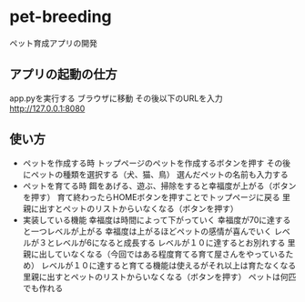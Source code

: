 # pet-breeding
ペット育成アプリの開発

## アプリの起動の仕方
app.pyを実行する
ブラウザに移動
その後以下のURLを入力
http://127.0.0.1:8080

## 使い方
- ペットを作成する時
トップページのペットを作成するボタンを押す
その後にペットの種類を選択する（犬、猫、鳥）
選んだペットの名前も入力する
- ペットを育てる時
餌をあげる、遊ぶ、掃除をすると幸福度が上がる（ボタンを押す）
育て終わったらHOMEボタンを押すことでトップページに戻る
里親に出すとペットのリストからいなくなる（ボタンを押す）
- 実装している機能
幸福度は時間によって下がっていく
幸福度が70に達すると一つレベルが上がる
幸福度は上がるほどペットの感情が喜んでいく
レベルが３とレベルが6になると成長する
レベルが１０に達するとお別れする
里親に出していなくなる（今回ではある程度育てる育て屋さんをやっているため）
レベルが１０に達すると育てる機能は使えるがそれ以上は育たなくなる
里親に出すとペットのリストからいなくなる（ボタンを押す）
ペットは何匹でも作れる
